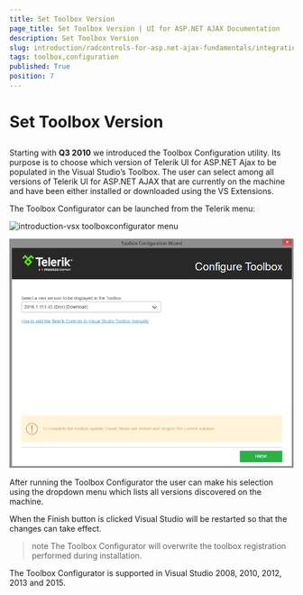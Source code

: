 ```yaml
---
title: Set Toolbox Version
page_title: Set Toolbox Version | UI for ASP.NET AJAX Documentation
description: Set Toolbox Version
slug: introduction/radcontrols-for-asp.net-ajax-fundamentals/integration-with-visual-studio/visual-studio-extensions/toolbox-configuration
tags: toolbox,configuration
published: True
position: 7
---
```


# Set Toolbox Version



## 

Starting with **Q3 2010** we introduced the Toolbox Configuration utility. Its purpose is to choose which version of Telerik UI for ASP.NET Ajax to be populated in the Visual Studio’s Toolbox. The user can select among all versions of Telerik UI for ASP.NET AJAX that are currently on the machine and have been either installed or downloaded using the VS Extensions.

The Toolbox Configurator can be launched from the Telerik menu:

![introduction-vsx toolboxconfigurator menu](images/introduction-vsx_toolboxconfigurator_menu.png)

![introduction-vsx toolboxconfigurator](images/introduction-vsx_toolboxconfigurator.png)

After running the Toolbox Configurator the user can make his selection using the dropdown menu which lists all versions discovered on the machine.

When the Finish button is clicked Visual Studio will be restarted so that the changes can take effect.

>note The Toolbox Configurator will overwrite the toolbox registration performed during installation.
>

The Toolbox Configurator is supported in Visual Studio 2008, 2010, 2012, 2013 and 2015.
